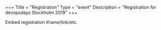 +++
Title = "Registration"
Type = "event"
Description = "Registration for devopsdays Stockholm 2019"
+++

<div style="width:100%; text-align:left;">

Embed registration iframe/link/etc.
</div></div>
</div>

